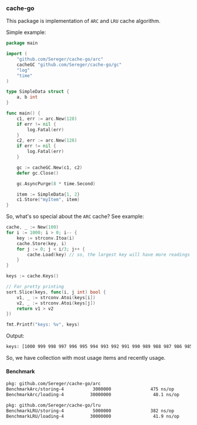### cache-go
This package is implementation of `ARC` and `LRU` cache algorithm.

Simple example:
```go
package main

import (
	"github.com/Sereger/cache-go/arc"
	cacheGC "github.com/Sereger/cache-go/gc"
	"log"
	"time"
)

type SimpleData struct {
	a, b int
}

func main() {
	c1, err := arc.New(128)
	if err != nil {
		log.Fatal(err)
	}
	c2, err := arc.New(128)
	if err != nil {
		log.Fatal(err)
	}

	gc := cacheGC.New(c1, c2)
	defer gc.Close()

	gc.AsyncPurge(8 * time.Second)

	item := SimpleData{1, 2}
	c1.Store("myItem", item)
}
```

So, what's so special about the `ARC` cache?
See example:
```go
cache, _ := New(100)
for i := 1000; i > 0; i-- {
    key := strconv.Itoa(i)
    cache.Store(key, i)
    for j := 0; j < i/3; j++ {
        cache.Load(key) // so, the largest key will have more readings 
    }
}

keys := cache.Keys()

// For pretty printing
sort.Slice(keys, func(i, j int) bool {
    v1, _ := strconv.Atoi(keys[i])
    v2, _ := strconv.Atoi(keys[j])
    return v1 > v2
})

fmt.Printf("keys: %v", keys)
```

Output:
```bash
keys: [1000 999 998 997 996 995 994 993 992 991 990 989 988 987 986 985 984 983 982 981 980 979 978 977 976 26 25 24 23 22 21 20 19 18 17 16 15 14 13 12 11 10 9 8 7 6 5 4 3 2 1]
```
So, we have collection with most usage items and recently usage.

#### Benchmark
```bash
pkg: github.com/Sereger/cache-go/arc
BenchmarkArc/storing-4           3000000               475 ns/op             208 B/op          3 allocs/op
BenchmarkArc/loading-4          30000000                48.1 ns/op             0 B/op          0 allocs/op

pkg: github.com/Sereger/cache-go/lru
BenchmarkLRU/storing-4           5000000               382 ns/op             160 B/op          2 allocs/op
BenchmarkLRU/loading-4          30000000                41.9 ns/op             0 B/op          0 allocs/op
```


